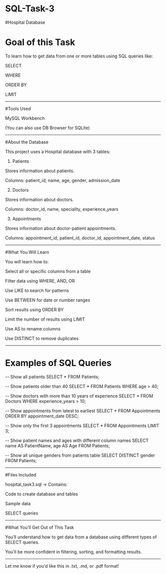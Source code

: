 # SQL-Task-3
#Hospital Database 

# Goal of this Task

To learn how to get data from one or more tables using SQL queries like:

SELECT

WHERE

ORDER BY

LIMIT



---

#Tools Used

MySQL Workbench

(You can also use DB Browser for SQLite)



---

#About the Database

This project uses a Hospital database with 3 tables:

1. Patients

Stores information about patients.

Columns: patient_id, name, age, gender, admission_date


2. Doctors

Stores information about doctors.

Columns: doctor_id, name, speciality, experience_years


3. Appointments

Stores information about doctor-patient appointments.

Columns: appointment_id, patient_id, doctor_id, appointment_date, status



---

#What You Will Learn

You will learn how to:

Select all or specific columns from a table

Filter data using WHERE, AND, OR

Use LIKE to search for patterns

Use BETWEEN for date or number ranges

Sort results using ORDER BY

Limit the number of results using LIMIT

Use AS to rename columns

Use DISTINCT to remove duplicates



---

# Examples of SQL Queries

-- Show all patients
SELECT * FROM Patients;

-- Show patients older than 40
SELECT * FROM Patients WHERE age > 40;

-- Show doctors with more than 10 years of experience
SELECT * FROM Doctors WHERE experience_years > 10;

-- Show appointments from latest to earliest
SELECT * FROM Appointments ORDER BY appointment_date DESC;

-- Show only the first 3 appointments
SELECT * FROM Appointments LIMIT 3;

-- Show patient names and ages with different column names
SELECT name AS PatientName, age AS Age FROM Patients;

-- Show all unique genders from patients table
SELECT DISTINCT gender FROM Patients;


---

#Files Included

hospital_task3.sql → Contains:

Code to create database and tables

Sample data

SELECT queries



---

#What You'll Get Out of This Task

You’ll understand how to get data from a database using different types of SELECT queries.

You'll be more confident in filtering, sorting, and formatting results.



---

Let me know if you'd like this in .txt, .md, or .pdf format!
